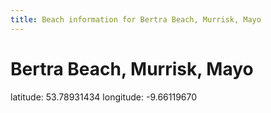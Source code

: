 ```yaml
---
title: Beach information for Bertra Beach, Murrisk, Mayo
---
```

# Bertra Beach, Murrisk, Mayo 

<div class="location-info">latitude: 53.78931434 longitude: -9.66119670</div>
<div></div>